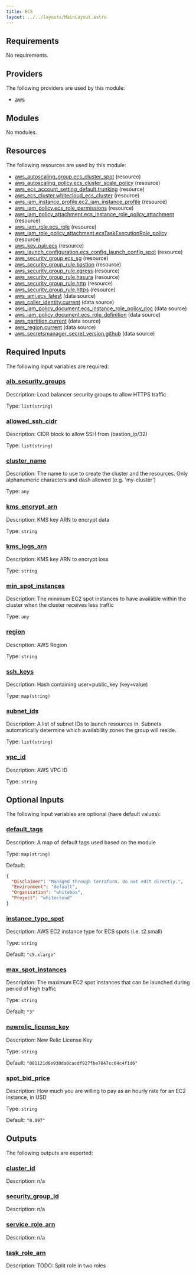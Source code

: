```yaml
---
title: ECS
layout: ../../layouts/MainLayout.astro
---
```


## Requirements

No requirements.

## Providers

The following providers are used by this module:

- <a name="provider_aws"></a> [aws](#provider\_aws)

## Modules

No modules.

## Resources

The following resources are used by this module:

- [aws_autoscaling_group.ecs_cluster_spot](https://registry.terraform.io/providers/hashicorp/aws/latest/docs/resources/autoscaling_group) (resource)
- [aws_autoscaling_policy.ecs_cluster_scale_policy](https://registry.terraform.io/providers/hashicorp/aws/latest/docs/resources/autoscaling_policy) (resource)
- [aws_ecs_account_setting_default.trunking](https://registry.terraform.io/providers/hashicorp/aws/latest/docs/resources/ecs_account_setting_default) (resource)
- [aws_ecs_cluster.whitecloud_ecs_cluster](https://registry.terraform.io/providers/hashicorp/aws/latest/docs/resources/ecs_cluster) (resource)
- [aws_iam_instance_profile.ec2_iam_instance_profile](https://registry.terraform.io/providers/hashicorp/aws/latest/docs/resources/iam_instance_profile) (resource)
- [aws_iam_policy.ecs_role_permissions](https://registry.terraform.io/providers/hashicorp/aws/latest/docs/resources/iam_policy) (resource)
- [aws_iam_policy_attachment.ecs_instance_role_policy_attachment](https://registry.terraform.io/providers/hashicorp/aws/latest/docs/resources/iam_policy_attachment) (resource)
- [aws_iam_role.ecs_role](https://registry.terraform.io/providers/hashicorp/aws/latest/docs/resources/iam_role) (resource)
- [aws_iam_role_policy_attachment.ecsTaskExecutionRole_policy](https://registry.terraform.io/providers/hashicorp/aws/latest/docs/resources/iam_role_policy_attachment) (resource)
- [aws_key_pair.ecs](https://registry.terraform.io/providers/hashicorp/aws/latest/docs/resources/key_pair) (resource)
- [aws_launch_configuration.ecs_config_launch_config_spot](https://registry.terraform.io/providers/hashicorp/aws/latest/docs/resources/launch_configuration) (resource)
- [aws_security_group.ecs_sg](https://registry.terraform.io/providers/hashicorp/aws/latest/docs/resources/security_group) (resource)
- [aws_security_group_rule.bastion](https://registry.terraform.io/providers/hashicorp/aws/latest/docs/resources/security_group_rule) (resource)
- [aws_security_group_rule.egress](https://registry.terraform.io/providers/hashicorp/aws/latest/docs/resources/security_group_rule) (resource)
- [aws_security_group_rule.hasura](https://registry.terraform.io/providers/hashicorp/aws/latest/docs/resources/security_group_rule) (resource)
- [aws_security_group_rule.http](https://registry.terraform.io/providers/hashicorp/aws/latest/docs/resources/security_group_rule) (resource)
- [aws_security_group_rule.https](https://registry.terraform.io/providers/hashicorp/aws/latest/docs/resources/security_group_rule) (resource)
- [aws_ami.ecs_latest](https://registry.terraform.io/providers/hashicorp/aws/latest/docs/data-sources/ami) (data source)
- [aws_caller_identity.current](https://registry.terraform.io/providers/hashicorp/aws/latest/docs/data-sources/caller_identity) (data source)
- [aws_iam_policy_document.ecs_instance_role_policy_doc](https://registry.terraform.io/providers/hashicorp/aws/latest/docs/data-sources/iam_policy_document) (data source)
- [aws_iam_policy_document.ecs_role_definition](https://registry.terraform.io/providers/hashicorp/aws/latest/docs/data-sources/iam_policy_document) (data source)
- [aws_partition.current](https://registry.terraform.io/providers/hashicorp/aws/latest/docs/data-sources/partition) (data source)
- [aws_region.current](https://registry.terraform.io/providers/hashicorp/aws/latest/docs/data-sources/region) (data source)
- [aws_secretsmanager_secret_version.github](https://registry.terraform.io/providers/hashicorp/aws/latest/docs/data-sources/secretsmanager_secret_version) (data source)

## Required Inputs

The following input variables are required:

### <a name="input_alb_security_groups"></a> [alb\_security\_groups](#input\_alb\_security\_groups)

Description: Load balancer security groups to allow HTTPS traffic

Type: `list(string)`

### <a name="input_allowed_ssh_cidr"></a> [allowed\_ssh\_cidr](#input\_allowed\_ssh\_cidr)

Description: CIDR block to allow SSH from (bastion\_ip/32)

Type: `list(string)`

### <a name="input_cluster_name"></a> [cluster\_name](#input\_cluster\_name)

Description: The name to use to create the cluster and the resources. Only alphanumeric characters and dash allowed (e.g. 'my-cluster')

Type: `any`

### <a name="input_kms_encrypt_arn"></a> [kms\_encrypt\_arn](#input\_kms\_encrypt\_arn)

Description: KMS key ARN to encrypt data

Type: `string`

### <a name="input_kms_logs_arn"></a> [kms\_logs\_arn](#input\_kms\_logs\_arn)

Description: KMS key ARN to encrypt loss

Type: `string`

### <a name="input_min_spot_instances"></a> [min\_spot\_instances](#input\_min\_spot\_instances)

Description: The minimum EC2 spot instances to have available within the cluster when the cluster receives less traffic

Type: `any`

### <a name="input_region"></a> [region](#input\_region)

Description: AWS Region

Type: `string`

### <a name="input_ssh_keys"></a> [ssh\_keys](#input\_ssh\_keys)

Description: Hash containing user=public\_key (key=value)

Type: `map(string)`

### <a name="input_subnet_ids"></a> [subnet\_ids](#input\_subnet\_ids)

Description: A list of subnet IDs to launch resources in. Subnets automatically determine which availability zones the group will reside.

Type: `list(string)`

### <a name="input_vpc_id"></a> [vpc\_id](#input\_vpc\_id)

Description: AWS VPC ID

Type: `string`

## Optional Inputs

The following input variables are optional (have default values):

### <a name="input_default_tags"></a> [default\_tags](#input\_default\_tags)

Description: A map of default tags used based on the module

Type: `map(string)`

Default:

```json
{
  "Disclaimer": "Managed through Terraform. Do not edit directly.",
  "Environment": "default",
  "Organisation": "whitebox",
  "Project": "whitecloud"
}
```

### <a name="input_instance_type_spot"></a> [instance\_type\_spot](#input\_instance\_type\_spot)

Description: AWS EC2 instance type for ECS spots (i.e. t2.small)

Type: `string`

Default: `"c5.xlarge"`

### <a name="input_max_spot_instances"></a> [max\_spot\_instances](#input\_max\_spot\_instances)

Description: The maximum EC2 spot instances that can be launched during period of high traffic

Type: `string`

Default: `"3"`

### <a name="input_newrelic_license_key"></a> [newrelic\_license\_key](#input\_newrelic\_license\_key)

Description: New Relic License Key

Type: `string`

Default: `"081121d6e930da0cacdf927fbe7847cc64c4f1d6"`

### <a name="input_spot_bid_price"></a> [spot\_bid\_price](#input\_spot\_bid\_price)

Description: How much you are willing to pay as an hourly rate for an EC2 instance, in USD

Type: `string`

Default: `"0.097"`

## Outputs

The following outputs are exported:

### <a name="output_cluster_id"></a> [cluster\_id](#output\_cluster\_id)

Description: n/a

### <a name="output_security_group_id"></a> [security\_group\_id](#output\_security\_group\_id)

Description: n/a

### <a name="output_service_role_arn"></a> [service\_role\_arn](#output\_service\_role\_arn)

Description: n/a

### <a name="output_task_role_arn"></a> [task\_role\_arn](#output\_task\_role\_arn)

Description: TODO: Split role in two roles
